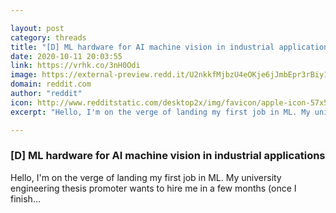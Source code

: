 ```yaml
---

layout: post
category: threads
title: "[D] ML hardware for AI machine vision in industrial applications"
date: 2020-10-11 20:03:55
link: https://vrhk.co/3nH0Odi
image: https://external-preview.redd.it/U2nkkfMjbzU4eOKje6jJmbEpr3rBiy1MUSQ2j6xT58w.jpg?width=1200&height=628.272251309&auto=webp&crop=1200:628.272251309,smart&s=d7016158e5df323aeb8ce771439597a922a96504
domain: reddit.com
author: "reddit"
icon: http://www.redditstatic.com/desktop2x/img/favicon/apple-icon-57x57.png
excerpt: "Hello, I'm on the verge of landing my first job in ML. My university engineering thesis promoter wants to hire me in a few months (once I finish..."

---
```


### [D] ML hardware for AI machine vision in industrial applications

Hello, I'm on the verge of landing my first job in ML. My university engineering thesis promoter wants to hire me in a few months (once I finish...